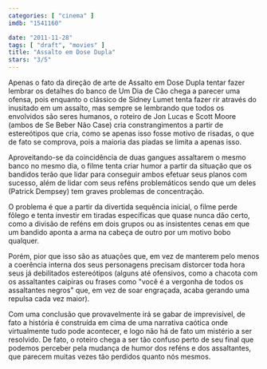 ```yaml
---
categories: [ "cinema" ]
imdb: "1541160"

date: "2011-11-28"
tags: [ "draft", "movies" ]
title: "Assalto em Dose Dupla"
stars: "3/5"
---
```

Apenas o fato da direção de arte de Assalto em Dose Dupla tentar fazer lembrar os detalhes do banco de Um Dia de Cão chega a parecer uma ofensa, pois enquanto o clássico de Sidney Lumet tenta fazer rir através do inusitado em um assalto, mas sempre se lembrando que todos os envolvidos são seres humanos, o roteiro de Jon Lucas e Scott Moore (ambos de Se Beber Não Case) cria constrangimentos a partir de estereótipos que cria, como se apenas isso fosse motivo de risadas, o que de fato se comprova, pois a maioria das piadas se limita a apenas isso.

Aproveitando-se da coincidência de duas gangues assaltarem o mesmo banco no mesmo dia, o filme tenta criar humor a partir da situação que os bandidos terão que lidar para conseguir ambos efetuar seus planos com sucesso, além de lidar com seus reféns problemáticos sendo que um deles (Patrick Dempsey) tem graves problemas de concentração.

O problema é que a partir da divertida sequência inicial, o filme perde fôlego e tenta investir em tiradas específicas que quase nunca dão certo, como a divisão de reféns em dois grupos ou as insistentes cenas em que um bandido aponta a arma na cabeça de outro por um motivo bobo qualquer.

Porém, pior que isso são as atuações que, em vez de manterem pelo menos a coerência interna dos seus personagens precisam distorcer toda hora seus já debilitados estereótipos (alguns até ofensivos, como a chacota com os assaltantes caipiras ou frases como "você é a vergonha de todos os assaltantes negros" que, em vez de soar engraçada, acaba gerando uma repulsa cada vez maior).

Com uma conclusão que provavelmente irá se gabar de imprevisível, de fato a história é construída em cima de uma narrativa caótica onde virtualmente tudo pode acontecer, e logo não há de fato um mistério a ser resolvido. De fato, o roteiro chega a ser tão confuso perto de seu final que podemos perceber pela mudança de humor dos reféns e dos assaltantes, que parecem muitas vezes tão perdidos quanto nós mesmos.

